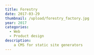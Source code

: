 ```yaml
---
title: Forestry
date: 2017-03-29
thumbnail: /upload/forestry_factory.jpg
year: 2017
categories:
  - Web
  - Product design
description:
    a CMS for static site generators
---
```

